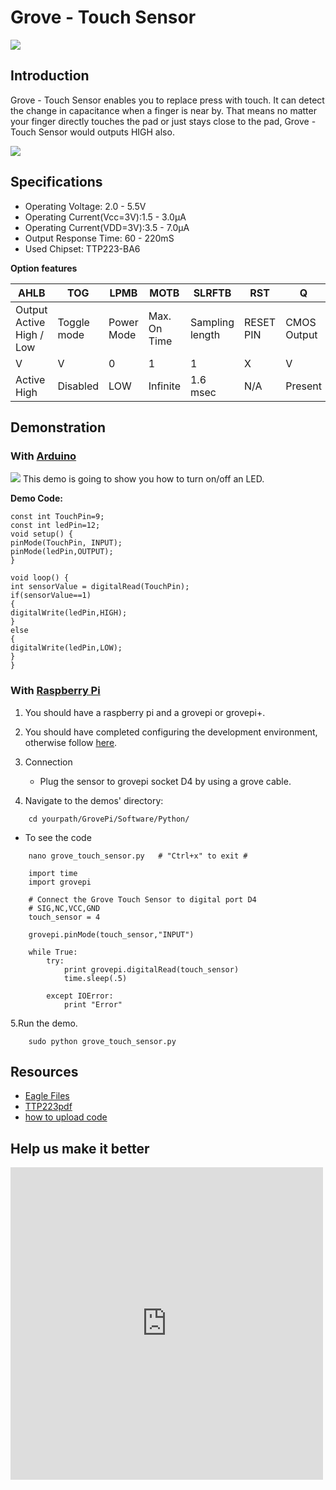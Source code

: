 <!-- 
+++
title       = "Grove - Touch Sensor"
+++
 -->

# Grove - Touch Sensor

![](/assets/Grove-Touch_Sensor/img/Grove-Touch_Sensor.jpg)

Introduction
------------

Grove - Touch Sensor enables you to replace press with touch. It can detect the change in capacitance when a finger is near by. That means no matter your finger directly touches the pad or just stays close to the pad, Grove - Touch Sensor would outputs HIGH also.

[![](/assets/common/Get_One_Now_Banner.png)](http://www.seeedstudio.com/Grove-Touch-Sensor-p-747.html)

Specifications
--------------

- Operating Voltage: 2.0 - 5.5V
- Operating Current(Vcc=3V):1.5 - 3.0μA
- Operating Current(VDD=3V):3.5 - 7.0μA
- Output Response Time: 60 - 220mS
- Used Chipset: TTP223-BA6

**Option features**

| AHLB                     | TOG         | LPMB       | MOTB         | SLRFTB          | RST       | Q           | OPDO            |
|--------------------------|-------------|------------|--------------|-----------------|-----------|-------------|-----------------|
| Output Active High / Low | Toggle mode | Power Mode | Max. On Time | Sampling length | RESET PIN | CMOS Output | Open Drain Mode |
| V                        | V           | 0          | 1            | 1               | X         | V           | X               |
| Active High              | Disabled    | LOW        | Infinite     | 1.6 msec        | N/A       | Present     | N/A             |

Demonstration
-------------

### With [Arduino](/index.php?title=ArduinoAndaction=editAndredlink=1)

![](/assets/Grove-Touch_Sensor/img/Touch_LED.jpg)
This demo is going to show you how to turn on/off an LED.

**Demo Code:**

```
const int TouchPin=9;
const int ledPin=12;
void setup() {
pinMode(TouchPin, INPUT);
pinMode(ledPin,OUTPUT);
} 
 
void loop() {
int sensorValue = digitalRead(TouchPin);
if(sensorValue==1)
{
digitalWrite(ledPin,HIGH);
}
else
{
digitalWrite(ledPin,LOW);
}
}
```

### With [Raspberry Pi](/GrovePiPlus "GrovePi+")

1.  You should have a raspberry pi and a grovepi or grovepi+.
2.  You should have completed configuring the development environment, otherwise follow [here](/GrovePiPlus#Introducing_the_GrovePi.2B).
3.  Connection

    -   Plug the sensor to grovepi socket D4 by using a grove cable.

4.  Navigate to the demos' directory:

```
    cd yourpath/GrovePi/Software/Python/
```

   - To see the code


```
    nano grove_touch_sensor.py   # "Ctrl+x" to exit #
```
```
    import time
    import grovepi

    # Connect the Grove Touch Sensor to digital port D4
    # SIG,NC,VCC,GND
    touch_sensor = 4

    grovepi.pinMode(touch_sensor,"INPUT")

    while True:
        try:
            print grovepi.digitalRead(touch_sensor)
            time.sleep(.5)

        except IOError:
            print "Error"

```

5.Run the demo.

        sudo python grove_touch_sensor.py


Resources
---------

-   [Eagle Files](/assets/Grove-Touch_Sensor/res/Touch_sensor_Eagle_File.zip)
-   [TTP223pdf](http://garden.seeedstudio.com/images/d/d5/TTP223.pdf)
-   [how to upload code](/Upload_Code)

Help us make it better
-------------------------

<iframe frameborder="0" height="500" src="https://www.surveymonkey.com/r/G9X9752" width="500"></iframe>


<!-- 
+++
oldwikiurl       = "http://www.seeedstudio.com/wiki/Grove_-_Touch_Sensor"
+++
 -->

<!-- This Markdown file was created from http://www.seeedstudio.com/wiki/Grove_-_Touch_Sensor -->
